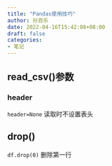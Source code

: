 ```yaml
---
title: "Pandas使用技巧"
author: 孙百乐
date: 2022-04-16T15:42:08+08:00
draft: false
categories: 
- 笔记
---
```




## read_csv()参数

### header

`header=None` 读取时不设置表头



## drop()

`df.drop(0)` 删除第一行



